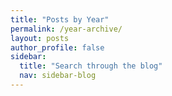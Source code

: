```yaml
---
title: "Posts by Year"
permalink: /year-archive/
layout: posts
author_profile: false
sidebar:
  title: "Search through the blog"
  nav: sidebar-blog
---
```

